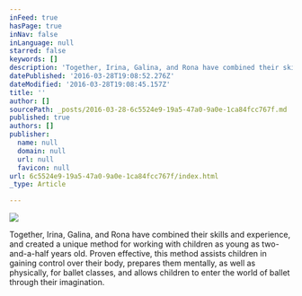 ```yaml
---
inFeed: true
hasPage: true
inNav: false
inLanguage: null
starred: false
keywords: []
description: 'Together, Irina, Galina, and Rona have combined their skills and experience, and created a unique method for working with children as young as two-and-a-half years old. Proven effective, this method assists children in gaining control over their body, prepares them mentally, as well as physically, for ballet classes, and allows children to enter the world of ballet through their imagination.'
datePublished: '2016-03-28T19:08:52.276Z'
dateModified: '2016-03-28T19:08:45.157Z'
title: ''
author: []
sourcePath: _posts/2016-03-28-6c5524e9-19a5-47a0-9a0e-1ca84fcc767f.md
published: true
authors: []
publisher:
  name: null
  domain: null
  url: null
  favicon: null
url: 6c5524e9-19a5-47a0-9a0e-1ca84fcc767f/index.html
_type: Article

---
```

![](https://the-grid-user-content.s3-us-west-2.amazonaws.com/78519339-c8d4-4fcd-880a-5f7550fb9126.jpg)

Together, Irina, Galina, and Rona have combined their skills and experience, and created a unique method for working with children as young as two-and-a-half years old. Proven effective, this method assists children in gaining control over their body, prepares them mentally, as well as physically, for ballet classes, and allows children to enter the world of ballet through their imagination.